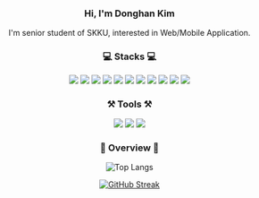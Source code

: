 
<div align='center'>
  
### Hi, I'm Donghan Kim
I'm senior student of SKKU, interested in Web/Mobile Application.
<br>

### 💻 Stacks 💻

<img src="https://img.shields.io/badge/C-A8B9CC?style=flat-square&logo=C&logoColor=FFFFFF"/> <img src="https://img.shields.io/badge/Python-3776AB?style=flat-square&logo=Python&logoColor=FFFFFF"/> <img src="https://img.shields.io/badge/JavaScript-F7DF1E?style=flat-square&logo=JavaScript&logoColor=000000"/> <img src="https://img.shields.io/badge/TypeScript-3178C6?style=flat-square&logo=TypeScript&logoColor=FFFFFF"/> <img src="https://img.shields.io/badge/React-61DAFB?style=flat-square&logo=React&logoColor=000000"/> <img src="https://img.shields.io/badge/next.js-000000?style=for-the-badge&logo=nextdotjs&logoColor=white"/> <img src="https://img.shields.io/badge/Flutter-02569B?style=flat-square&logo=Flutter&logoColor=FFFFFF"/> <img src="https://img.shields.io/badge/Kotlin-7F52FF?style=flat-square&logo=Kotlin&logoColor=FFFFFF"/> <img src="https://img.shields.io/badge/Android-3DDC84?style=flat-square&logo=Android&logoColor=FFFFFF"/> <img src="https://img.shields.io/badge/Swift-fE4F2E?style=flat-square&logo=Swift&logoColor=FFFFFF"/> <img src="https://img.shields.io/badge/Firebase-FFCC35?style=flat-square&logo=Firebase&logoColor=000000"/>

### ⚒️ Tools ⚒️

<img src="https://img.shields.io/badge/VisualStudioCode-007ACC?style=flat-square&logo=Visual Studio Code&logoColor=FFFFFF"/> <img src="https://img.shields.io/badge/AndroidStudio-3DDC84?style=flat-square&logo=Android Studio&logoColor=FFFFFF"/> <img src="https://img.shields.io/badge/Vim-019733?style=flat-square&logo=Vim&logoColor=000000"/>

### 📌 Overview 📌

![Top Langs](https://github-readme-stats.vercel.app/api/top-langs/?username=pendant-k&layout=compact&theme=tokyonight)


[![GitHub Streak](https://streak-stats.demolab.com/?user=pendant-k&theme=dark)](https://git.io/streak-stats)
</div>





<!--
**pendant-k/pendant-k** is a ✨ _special_ ✨ repository because its `README.md` (this file) appears on your GitHub profile.

Here are some ideas to get you started:

- 🔭 I’m currently working on ...
- 🌱 I’m currently learning ...
-->

